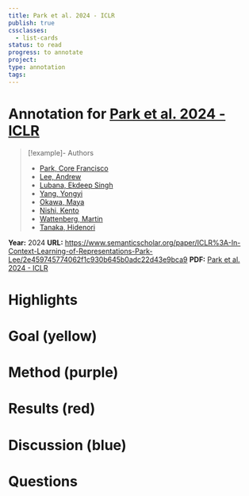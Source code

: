 ```yaml
---
title: Park et al. 2024 - ICLR
publish: true
cssclasses:
  - list-cards
status: to read
progress: to annotate
project:
type: annotation
tags:
---
```

# Annotation for [Park et al. 2024 - ICLR](Papers/References/Park%20et%20al.%202024%20-%20ICLR)

> [!example]- Authors
> - [Park, Core Francisco](Park%2C%20Core%20Francisco)
> - [Lee, Andrew](Lee%2C%20Andrew)
> - [Lubana, Ekdeep Singh](Lubana%2C%20Ekdeep%20Singh)
> - [Yang, Yongyi](Yang%2C%20Yongyi)
> - [Okawa, Maya](Okawa%2C%20Maya)
> - [Nishi, Kento](Nishi%2C%20Kento)
> - [Wattenberg, Martin](Wattenberg%2C%20Martin)
> - [Tanaka, Hidenori](Tanaka%2C%20Hidenori)

**Year:** 2024
**URL:** https://www.semanticscholar.org/paper/ICLR%3A-In-Context-Learning-of-Representations-Park-Lee/2e459745774062f1c930b645b0adc22d43e9bca9
**PDF:** [Park et al. 2024 - ICLR](Papers/PDFs/Park%20et%20al.%202024%20-%20ICLR%20In-Context%20Learning%20of%20Representations.pdf)

# Highlights


# Goal (yellow)


# Method (purple)


# Results (red)


# Discussion (blue)


# Questions


